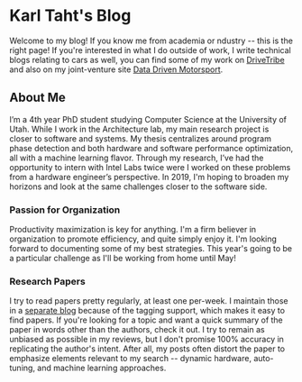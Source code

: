 # Karl Taht's Blog

Welcome to my blog! If you know me from academia or ndustry -- this is the right 
page! If you're interested in what I do outside of work, I write technical blogs 
relating to cars as well, you can find some of my work on [DriveTribe][1] and also on 
my joint-venture site [Data Driven Motorsport][2]. 

## About Me

I’m a 4th year PhD student studying Computer Science at the University of Utah. While I work in the Architecture lab, my main research project is closer to software and systems. My thesis centralizes around program phase detection and both hardware and software performance optimization, all with a machine learning flavor. Through my research, I’ve had the opportunity to intern with Intel Labs twice were I worked on these problems from a hardware engineer’s perspective. In 2019, I'm  hoping to broaden my horizons and look at the same challenges closer to the software side.

### Passion for Organization

Productivity maximization is key for anything. I'm a firm believer in organization to promote efficiency, and quite simply enjoy it. I'm looking forward 
to documenting some of my best strategies. This year's going to be a particular challenge as I'll be working from home until May! 

### Research Papers

I try to read papers pretty regularly, at least one per-week. I maintain those in a [separate blog][3] because of the tagging support, which makes it easy to find papers. If you're looking for a topic and want a quick summary of the paper in words other than the authors, check it out. I try to remain as unbiased as possible in my reviews, but I don't promise 100% accuracy in replicating the author's intent. After all, my posts often distort the paper to emphasize elements relevant to my search -- dynamic hardware, auto-tuning, and machine learning approaches. 

[1]:https://drivetribe.com/t/session-mk7-PQFprP-6Q-eXd3PCgeH3IQ?iid=G5crKxWjQiqBwNXlbjSg0w
[2]:datadrivenmotorsport.com
[3]:https://researchdoneright.blogspot.com/
